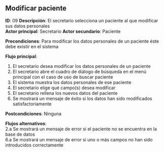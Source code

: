 ## Modificar paciente
 
**ID**: 09 **Descripción**: El secretario selecciona un paciente al que modificar sus datos personales  
**Actor principal**: Secretario
**Actor secundario**: Paciente
 
**Precondiciones**: Para modificar los datos personales de un paciente éste debe existir en el sistema
 
**Flujo principal**:
1. El secretario desea modificar los datos personales de un paciente
2. El secretario abre el cuadro de diálogo de búsqueda en el menú principal con el caso de uso de buscar paciente
3. El sistema muestra los datos personales de ese paciente
4. El secretario elige qué campo(s) desea modificar
5. El secretario rellena los nuevos datos del paciente
6. Se mostrará un mensaje de éxito si los datos han sido modificados satisfactoriamente
 
**Postcondiciones**:  Ninguna
 
**Flujos alternativos**:  
2.a Se mostrará un mensaje de error si el paciente no se encuentra en la base de datos  
6.a Se mostrará un mensaje de error si uno o más campos no han sido introducidos correctamente  


